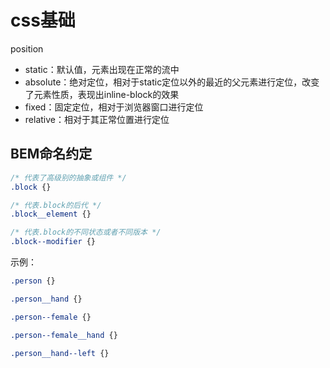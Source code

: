 # css基础
position
- static：默认值，元素出现在正常的流中
- absolute：绝对定位，相对于static定位以外的最近的父元素进行定位，改变了元素性质，表现出inline-block的效果
- fixed：固定定位，相对于浏览器窗口进行定位
- relative：相对于其正常位置进行定位

## BEM命名约定
```css
/* 代表了高级别的抽象或组件 */
.block {}

/* 代表.block的后代 */
.block__element {}

/* 代表.block的不同状态或者不同版本 */
.block--modifier {}
```
示例：
```css
.person {}

.person__hand {}

.person--female {}

.person--female__hand {}

.person__hand--left {}
```
